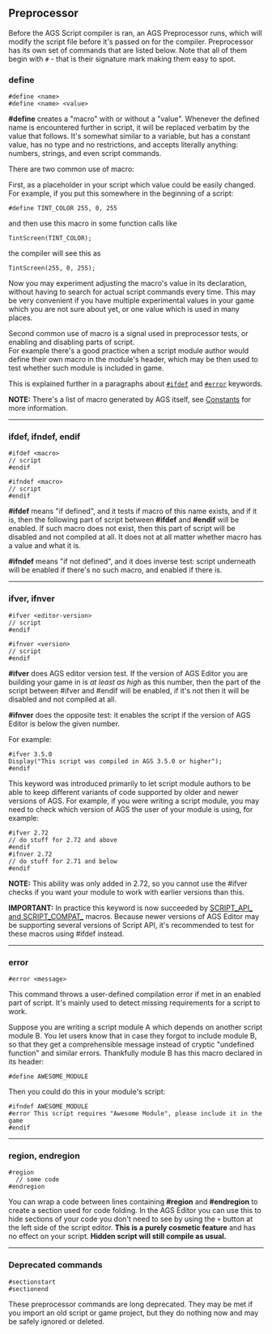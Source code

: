 ## Preprocessor

Before the AGS Script compiler is ran, an AGS Preprocessor runs, which will modify the script file before it's passed on for the compiler. Preprocessor has its own set of commands that are listed below. Note that all of them begin with `#` - that is their signature mark making them easy to spot.

### define

`#define <name>`<br>
`#define <name> <value>`

**#define** creates a "macro" with or without a "value". Whenever the defined name is encountered further in script, it will be replaced verbatim by the value that follows. It's somewhat similar to a variable, but has a constant value, has no type and no restrictions, and accepts literally anything: numbers, strings, and even script commands.

There are two common use of macro:

First, as a placeholder in your script which value could be easily changed. For example, if you put this somewhere in the beginning of a script:

```ags
#define TINT_COLOR 255, 0, 255
```

and then use this macro in some function calls like

```ags
TintScreen(TINT_COLOR);
```

the compiler will see this as

```ags
TintScreen(255, 0, 255);
```

Now you may experiment adjusting the macro's value in its declaration, without having to search for actual script commands every time. This may be very convenient if you have multiple experimental values in your game which you are not sure about yet, or one value which is used in many places.

Second common use of macro is a signal used in preprocessor tests, or enabling and disabling parts of script.<br>
For example there's a good practice when a script module author would define their own macro in the module's header, which may be then used to test whether such module is included in game.

This is explained further in a paragraphs about [`#ifdef`](Preprocessor#ifdef-ifndef-endif) and [`#error`](Preprocessor#error) keywords.

**NOTE:** There's a list of macro generated by AGS itself, see [Constants](Constants) for more information.

---

### ifdef, ifndef, endif

```ags
#ifdef <macro>
// script
#endif
```

```ags
#ifndef <macro>
// script
#endif
```

**#ifdef** means "if defined", and it tests if macro of this name exists, and if it is, then the following part of script between **#ifdef** and **#endif** will be enabled. If such macro does not exist, then this part of script will be disabled and not compiled at all. It does not at all matter whether macro has a value and what it is.

**#ifndef** means "if not defined", and it does inverse test: script underneath will be enabled if there's no such macro, and enabled if there is.

---

### ifver, ifnver

```ags
#ifver <editor-version>
// script
#endif
```

```ags
#ifnver <version>
// script
#endif
```

**#ifver** does AGS editor version test. If the version of AGS Editor you are building your game in is *at least as high* as this number, then the part of the script between #ifver and #endif will be enabled, if it's not then it will be disabled and not compiled at all.

**#ifnver** does the opposite test: it enables the script if the version of AGS Editor is below the given number.

For example:

```ags
#ifver 3.5.0
Display("This script was compiled in AGS 3.5.0 or higher");
#endif
```

This keyword was introduced primarily to let script module authors to be able to keep different variants of code supported by older and newer versions of AGS. For example, if you were writing a script module, you may need to check which version of AGS the user of your module is using, for example:

```ags
#ifver 2.72
// do stuff for 2.72 and above
#endif
#ifnver 2.72
// do stuff for 2.71 and below
#endif
```

**NOTE:** This ability was only added in 2.72, so you cannot use the #ifver checks if you want your module to work with earlier versions than this.

**IMPORTANT:** In practice this keyword is now succeeded by [SCRIPT_API_ and SCRIPT_COMPAT_](Constants) macros. Because newer versions of AGS Editor may be supporting several versions of Script API, it's recommended to test for these macros using #ifdef instead.

---

### error

`#error <message>`

This command throws a user-defined compilation error if met in an enabled part of script. It's mainly used to detect missing requirements for a script to work.

Suppose you are writing a script module A which depends on another script module B. You let users know that in case they forgot to include module B, so that they get a comprehensible message instead of cryptic "undefined function" and similar errors. Thankfully module B has this macro declared in its header:

```ags
#define AWESOME_MODULE
```

Then you could do this in your module's script:

```ags
#ifndef AWESOME_MODULE
#error This script requires "Awesome Module", please include it in the game
#endif
```

---

### region, endregion

```
#region
  // some code
#endregion
```

You can wrap a code between lines containing **#region** and **#endregion** to create a section used for code folding. In the AGS Editor you can use this to hide sections of your code you don't need to see by using the `+` button at the left side of the script editor. **This is a purely cosmetic feature** and has no effect on your script. **Hidden script will still compile as usual.**

---

### Deprecated commands

```
#sectionstart
#sectionend
```

These preprocessor commands are long deprecated. They may be met if you import an old script or game project, but they do nothing now and may be safely ignored or deleted.
